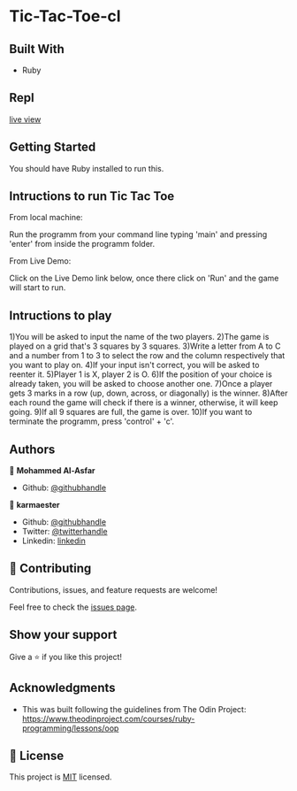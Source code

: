 # Tic-Tac-Toe-cl


## Built With

- Ruby

## Repl

[live view](https://repl.it/@karmaester/Tic-Tac-Toe#main.rb)


## Getting Started

You should have Ruby installed to run this.

## Intructions to run Tic Tac Toe

From local machine:

Run the programm from your command line typing 'main' and pressing 'enter' from inside the programm folder.

From Live Demo:

Click on the Live Demo link below, once there click on 'Run' and the game will start to run.

## Intructions to play

1)You will be asked to input the name of the two players.
2)The game is played on a grid that's 3 squares by 3 squares.
3)Write a letter from A to C and a number from 1 to 3 to select the row and the column respectively that you want to play on.
4)If your input isn't correct, you will be asked to reenter it.
5)Player 1 is X, player 2 is O.
6)If the position of your choice is already taken, you will be asked to choose another one.
7)Once a player gets 3 marks in a row (up, down, across, or diagonally) is the winner.
8)After each round the game will check if there is a winner, otherwise, it will keep going.
9)If all 9 squares are full, the game is over.
10)If you want to terminate the programm, press 'control' + 'c'.

## Authors

👤 **Mohammed Al-Asfar**

- Github: [@githubhandle](https://github.com/elasfarc)


👤 **karmaester**

- Github: [@githubhandle](https://github.com/karmaester)
- Twitter: [@twitterhandle](https://twitter.com/karmaendlich)
- Linkedin: [linkedin](https://www.linkedin.com/in/khristian-rojas/)

## 🤝 Contributing

Contributions, issues, and feature requests are welcome!

Feel free to check the [issues page](https://github.com/elasfarc/Tic-Tac-Toe-cl/issues).

## Show your support

Give a ⭐️ if you like this project!

## Acknowledgments

- This was built following the guidelines from The Odin Project:
https://www.theodinproject.com/courses/ruby-programming/lessons/oop
## 📝 License

This project is [MIT](lic.url) licensed.
